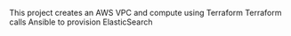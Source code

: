 This project creates an AWS VPC and compute using Terraform
Terraform calls Ansible to provision ElasticSearch
